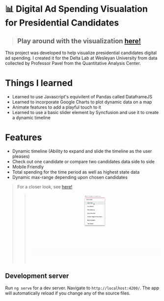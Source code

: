 # 📊 Digital Ad Spending Visualation for Presidential Candidates

> ## Play around with the visualization [here!](https://regionalspending.web.app/spending)

This project was developed to help visualize presidential candidates digital ad spending. I created it for the Delta Lab at Wesleyan University from data collected by Professor Pavel from the Quantitative Analysis Center. 

# Things I learned
- Learned to use Javascript's equivilent of Pandas called DataframeJS
- Learned to incorporate Google Charts to plot dynamic data on a map
- Animate features to add a playful touch to it
- Learned to use a basic slider element by Syncfusion and use it to create a dynamic timeline

# Features
- Dynamic timeline (Ability to expand and slide the timeline as the user pleases)
- Check out one candidate or compare two candidates data side to side
- Mobile Friendly 
- Total spending for the time period as well as highest state data
- Dynamic max-range depending upon chosen candidates

> For a closer look, see [here!](https://regionalspending.web.app/spending)
>> <img src = "Images/visualization.gif" />

## Development server

Run `ng serve` for a dev server. Navigate to `http://localhost:4200/`. The app will automatically reload if you change any of the source files.
